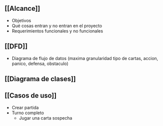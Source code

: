 
## [[Alcance]]
- Objetivos 
- Qué cosas entran y no entran en el proyecto 
- Requerimientos funcionales y no funcionales

## [[DFD]]
- Diagrama de flujo de datos (maxima granularidad tipo de cartas, accion, panico, defensa, obstaculo)

## [[Diagrama de clases]]

## [[Casos de uso]]
- Crear partida
- Turno completo
	- Jugar una carta sospecha